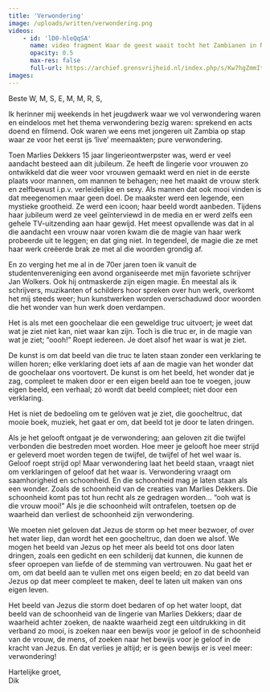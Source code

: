 ```yaml
---
title: 'Verwondering'
image: /uploads/written/verwondering.png
videos:
    - id: 'lD0-hleQqSA'
      name: video fragment Waar de geest waait tocht het Zambianen in NL
      opacity: 0.5
      max-res: false
      full-url: https://archief.grensvrijheid.nl/index.php/s/Kw7hgZmmIt4Oddl
images:
---
```


Beste W, M, S, E, M, M, R, S,

Ik herinner mij weekends in het jeugdwerk waar we vol verwondering waren en eindeloos met het thema verwondering bezig waren: sprekend en acts doend en filmend. Ook waren we eens met jongeren uit Zambia op stap waar ze voor het eerst ijs ‘live’ meemaakten; pure verwondering.

Toen Marlies Dekkers 15 jaar lingerieontwerpster was, werd er veel aandacht besteed aan dit jubileum. Ze heeft de lingerie voor vrouwen zo ontwikkeld dat die weer voor vrouwen gemaakt werd en niet in de eerste plaats voor mannen, om mannen te behagen; nee het maakt de vrouw sterk en zelfbewust i.p.v. verleidelijke en sexy. Als mannen dat ook mooi vinden is dat meegenomen maar geen doel. De maakster werd een legende, een mystieke grootheid. Ze werd een icoon; haar beeld wordt aanbeden. Tijdens haar jubileum werd ze veel geïnterviewd in de media en er werd zelfs een gehele TV-uitzending aan haar gewijd.  Het meest opvallende was dat in al die aandacht een vrouw naar voren kwam die de magie van haar werk probeerde uit te leggen; en dat ging niet. In tegendeel, de magie die ze met haar werk creëerde brak ze met al die woorden grondig af. 

En zo verging het me al in de 70er jaren toen ik vanuit de studentenvereniging een avond organiseerde met mijn favoriete schrijver Jan Wolkers. Ook hij ontmaskerde zijn eigen magie. En meestal als ik schrijvers, muzikanten of schilders hoor spreken over hun werk, overkomt het mij steeds weer; hun kunstwerken worden overschaduwd door woorden die het wonder van hun werk doen verdampen. 

Het is als met een goochelaar die een geweldige truc uitvoert; je weet dat wat je ziet niet kan, niet waar kan zijn. Toch ìs die truc er, in de magie van wat je ziet; “oooh!” Roept iedereen. Je doet alsof het waar is wat je ziet.

De kunst is om dat beeld van die truc te laten staan zonder een verklaring te willen horen; elke verklaring doet iets af aan de magie van het wonder dat de goochelaar ons voortovert. De kunst is om het beeld, het wonder dat je zag, compleet te maken door er een eigen beeld aan toe te voegen, jouw eigen beeld, een verhaal; zó wordt dat beeld compleet; niet door een verklaring. 

Het is niet de bedoeling om te gelóven wat je ziet, die goocheltruc, dat mooie boek, muziek, het gaat er om, dat beeld tot je door te laten dringen. 

Als je het gelooft ontgaat je de verwondering; aan geloven zit die twijfel verbonden die bestreden moet worden. Hoe meer je gelooft hoe meer strijd er geleverd moet worden tegen de twijfel, de twijfel of het wel waar is. Geloof roept strijd op! Maar verwondering laat het beeld staan, vraagt niet om verklaringen of geloof dat het waar is. Verwondering vraagt om saamhorigheid en schoonheid. En die schoonheid mag je laten staan als een wonder. Zoals de schoonheid van de creaties van Marlies Dekkers. Die schoonheid komt pas tot hun recht als ze gedragen worden… “ooh wat is die vrouw mooi!” Als je die schoonheid wilt ontrafelen, toetsen op de waarheid dan verliest de schoonheid zijn verwondering.

We moeten niet geloven dat Jezus de storm op het meer bezwoer, of over het water liep, dan wordt het een goocheltruc, dan doen we alsof. We mogen het beeld van Jezus op het meer als beeld tot ons door laten dringen, zoals een gedicht en een schilderij dat kunnen, die kunnen de sfeer oproepen van liefde of de stemming van vertrouwen. Nu gaat het er om, om dat beeld aan te vullen met ons eigen beeld; en zo dat beeld van Jezus op dat meer compleet te maken, deel te laten uit maken van ons eigen leven. 

Het beeld van Jezus die storm doet bedaren of op het water loopt, dat beeld van de schoonheid van de lingerie van Marlies Dekkers; daar de waarheid achter zoeken, de naakte waarheid zegt een uitdrukking in dit verband zo mooi, is zoeken naar een bewijs voor je geloof in de schoonheid van de vrouw, de mens, of zoeken naar het bewijs voor je geloof in de kracht van Jezus. En dat verlies je altijd; er is geen bewijs er is veel meer: verwondering!

Hartelijke groet,<br />
Dik